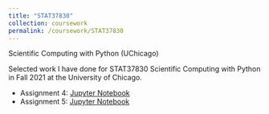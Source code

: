 ```yaml
---
title: "STAT37830"
collection: coursework
permalink: /coursework/STAT37830
---
```


Scientific Computing with Python (UChicago)

Selected work I have done for STAT37830 Scientific Computing with Python in Fall 2021 at the University of Chicago.

- Assignment 4: [Jupyter Notebook](https://github.com/ericsclee/ericsclee.github.io/blob/master/files/STAT37830_4.ipynb)
- Assignment 5: [Jupyter Notebook](https://github.com/ericsclee/ericsclee.github.io/blob/master/files/STAT37830_5.ipynb)
